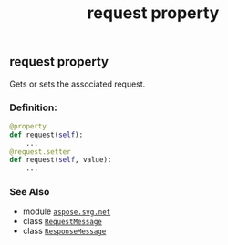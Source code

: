 ﻿---
title: request property
second_title: Aspose.SVG for Python via .NET API References
description: 
type: docs
weight: 60
url: /python-net/aspose.svg.net/responsemessage/request/
is_root: false
---

## request property


Gets or sets the associated request.
### Definition:
```python
@property
def request(self):
    ...
@request.setter
def request(self, value):
    ...
```

### See Also
* module [`aspose.svg.net`](../../)
* class [`RequestMessage`](/svg/python-net/aspose.svg.net/requestmessage)
* class [`ResponseMessage`](/svg/python-net/aspose.svg.net/responsemessage)
